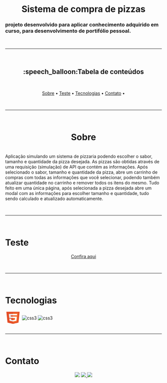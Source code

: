 <h1 align="center">Sistema de compra de pizzas</h1>

<h3>projeto desenvolvido para aplicar conhecimento adquirido em curso, para desenvolvimento de portifólio pessoal.</h3>
<br/><hr><br/>

<h2 align="center">:speech_balloon:Tabela de conteúdos</h2>
<br/>
<p align="center">
    <a href="#sobre">Sobre</a> •
    <a href="#testando">Teste</a> •
    <a href="#tecnologias">Tecnologias</a> •
    <a href="#contato">Contato</a> •
</p>
<br/><hr><br/>
<div id="sobre">
    <h1 align="center">Sobre</h1>
    <br/>
    Aplicação simulando um sistema de pizzaria podendo escolher o sabor, tamanho e quantidade da pizza desejada. As pizzas são obtidas através de uma requisição (simulação) de API que contém as informações. Após selecionado o sabor, tamanho e quantidade da pizza, abre um carrinho de compras com todas as informações que você selecionar, podendo também atualizar quantidade no carrinho e remover todos os itens do mesmo. Tudo feito em uma única página, após selecionada a pizza desejada abre um modal com as informações para escolher tamanho e quantidade, tudo sendo calculado e atualizado automaticamente.
</div>

<br/><hr><br/>
<div id="teste">
    <h1>Teste</h1>
    <p align="center"><a href="" target="_blank">Confira aqui</a></p>
</div>
<br/><hr><br/>
<div id="tecnologias">
    <h1>Tecnologias</h1>
    <img align="center" alt="html5" height="40" width="50" src="https://raw.githubusercontent.com/devicons/devicon/master/icons/html5/html5-original.svg">
    <img align="center" alt="css3" height="40" width="50" src="https://cdn.jsdelivr.net/gh/devicons/devicon/icons/css3/css3-original.svg">
    <img align="center" alt="css3" height="40" width="50" src="https://cdn.jsdelivr.net/gh/devicons/devicon/icons/javascript/javascript-original.svg">
</div>
<br/><hr><br/>
<div id="contato">
    <h1>Contato</h1>
    <p align="center">
    <a href="https://www.linkedin.com/in/fernando-bardelli-a76926238/" target="_blank"><img src="https://img.shields.io/badge/-LinkedIn-%230077B5?style=for-the-badge&logo=linkedin&logoColor=white" target="_blank"></a>
    <a href="mailto:fernandofelipebardelli@gmail.com" target="_blank"><img src="https://img.shields.io/badge/Gmail-D14836?style=for-the-badge&logo=gmail&logoColor=white">
    <a href="https://wa.me/5541997075446" target="_blank"><img src="https://img.shields.io/badge/WhatsApp-25D366?style=for-the-badge&logo=whatsapp&logoColor=white" target="_blank"></a>
    </p>
</div>




